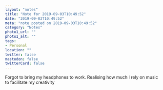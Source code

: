 ```yaml
---
layout: "notes"
title: "Note for 2019-09-03T10:49:52"
date: "2019-09-03T10:49:52"
meta: "note posted on 2019-09-03T10:49:52"
category: "Notes"
photo1_url: ""
photo1_alt: ""
tags:
- Personal
location: ""
twitter: false
mastodon: false
twitterCard: false
---
```

Forgot to bring my headphones to work. Realising how much I rely on music to facilitate my creativity
